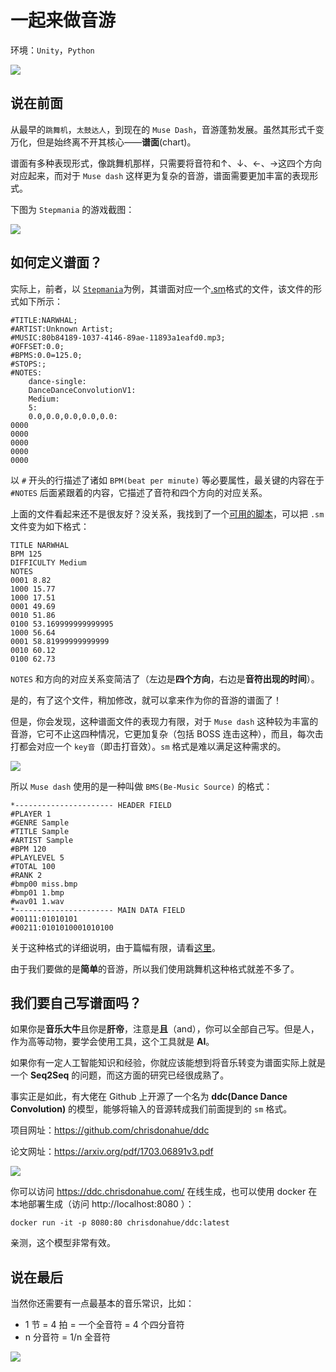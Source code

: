 # 一起来做音游

环境：`Unity`，`Python`

![](imgs/process.svg)

## 说在前面

从最早的`跳舞机`，`太鼓达人`，到现在的 `Muse Dash`，音游蓬勃发展。虽然其形式千变万化，但是始终离不开其核心——**谱面**(chart)。

谱面有多种表现形式，像跳舞机那样，只需要将音符和↑、↓、←、→这四个方向对应起来，而对于 `Muse dash` 这样更为复杂的音游，谱面需要更加丰富的表现形式。

下图为 `Stepmania` 的游戏截图：

![](imgs/stepmania.jpg)

## 如何定义谱面？

实际上，前者，以 [`Stepmania`](https://github.com/stepmania/stepmania)为例，其谱面对应一个[.sm](https://github.com/stepmania/stepmania/wiki/sm)格式的文件，该文件的形式如下所示：

```
#TITLE:NARWHAL;
#ARTIST:Unknown Artist;
#MUSIC:80b84189-1037-4146-89ae-11893a1eafd0.mp3;
#OFFSET:0.0;
#BPMS:0.0=125.0;
#STOPS:;
#NOTES:
    dance-single:
    DanceDanceConvolutionV1:
    Medium:
    5:
    0.0,0.0,0.0,0.0,0.0:
0000
0000
0000
0000
0000
```

以 `#` 开头的行描述了诸如 `BPM(beat per minute)` 等必要属性，最关键的内容在于 `#NOTES` 后面紧跟着的内容，它描述了音符和四个方向的对应关系。

上面的文件看起来还不是很友好？没关系，我找到了一个[可用的脚本](https://github.com/jhaco/SMFile_Parser)，可以把 `.sm` 文件变为如下格式：

```
TITLE NARWHAL
BPM 125
DIFFICULTY Medium
NOTES
0001 8.82
1000 15.77
1000 17.51
0001 49.69
0010 51.86
0100 53.169999999999995
1000 56.64
0001 58.81999999999999
0010 60.12
0100 62.73
```

`NOTES` 和方向的对应关系变简洁了（左边是**四个方向**，右边是**音符出现的时间**）。

是的，有了这个文件，稍加修改，就可以拿来作为你的音游的谱面了！

但是，你会发现，这种谱面文件的表现力有限，对于 `Muse dash` 这种较为丰富的音游，它可不止这四种情况，它更加复杂（包括 BOSS 连击这种），而且，每次击打都会对应一个 `key音`（即击打音效）。`sm` 格式是难以满足这种需求的。

![](imgs/muse_dash.jpg)

所以 `Muse dash` 使用的是一种叫做 `BMS(Be-Music Source)` 的格式：

```
*---------------------- HEADER FIELD
#PLAYER 1
#GENRE Sample
#TITLE Sample
#ARTIST Sample
#BPM 120
#PLAYLEVEL 5
#TOTAL 100
#RANK 2
#bmp00 miss.bmp
#bmp01 1.bmp
#wav01 1.wav
*---------------------- MAIN DATA FIELD
#00111:01010101
#00211:0101010001010100
```

关于这种格式的详细说明，由于篇幅有限，请看[这里](http://www.charatsoft.com/develop/otogema/page/04bms/bms.htm)。

由于我们要做的是**简单**的音游，所以我们使用跳舞机这种格式就差不多了。

## 我们要自己写谱面吗？

如果你是**音乐大牛**且你是**肝帝**，注意是**且**（and），你可以全部自己写。但是人，作为高等动物，要学会使用工具，这个工具就是 **AI**。

如果你有一定人工智能知识和经验，你就应该能想到将音乐转变为谱面实际上就是一个 **Seq2Seq** 的问题，而这方面的研究已经很成熟了。

事实正是如此，有大佬在 Github 上开源了一个名为 **ddc(Dance Dance Convolution)** 的模型，能够将输入的音源转成我们前面提到的 `sm` 格式。

项目网址：https://github.com/chrisdonahue/ddc

论文网址：https://arxiv.org/pdf/1703.06891v3.pdf

![](imgs/ddc.jpg)

你可以访问 https://ddc.chrisdonahue.com/ 在线生成，也可以使用 docker 在本地部署生成（访问 http://localhost:8080 ）：

```
docker run -it -p 8080:80 chrisdonahue/ddc:latest
```

亲测，这个模型非常有效。

## 说在最后

当然你还需要有一点最基本的音乐常识，比如：

+ 1 节 = 4 拍 = 一个全音符 = 4 个四分音符
+ n 分音符 = 1/n 全音符

![](imgs/note.jpg)
